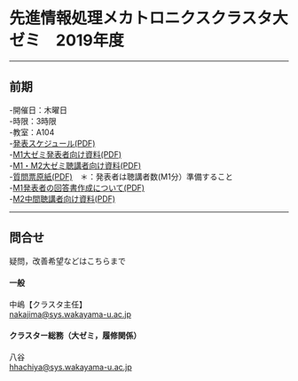 ﻿# 先進情報処理メカトロニクスクラスタ大ゼミ　2019年度  

***  
## 前期  
-開催日：木曜日  
-時限：3時限  
-教室：A104  
-[発表スケジュール(PDF)](https://github.com/hhachiya/AdvancedInformaticsMechatronics/blob/master/2019schedule_schedule.pdf)  
-[M1大ゼミ発表者向け資料(PDF)](https://github.com/hhachiya/AdvancedInformaticsMechatronics/blob/master/2019schedule_M1_presenter.pdf)  
-[M1・M2大ゼミ聴講者向け資料(PDF)](https://github.com/hhachiya/AdvancedInformaticsMechatronics/blob/master/2019schedule_audience.pdf)  
-[質問票原紙(PDF)](https://github.com/hhachiya/AdvancedInformaticsMechatronics/blob/master/questionnaire.pdf)　＊：発表者は聴講者数(M1分）準備すること  
-[M1発表者の回答書作成について(PDF)](https://github.com/hhachiya/AdvancedInformaticsMechatronics/blob/master/2019schedule_M1_questionnaire.pdf)  
-[M2中間聴講者向け資料(PDF)](https://github.com/hhachiya/AdvancedInformaticsMechatronics/blob/master/2019schedule_M2_presenter.pdf)  

<!--
***  
## 後期  
-開催日：木曜日 
-時限：4時限  
-教室：A203  
-[発表スケジュール＆成績評価方法(PDF)](https://github.com/hhachiya/AdvancedInformaticsMechatronics/blob/master/2019schedule_schedule.pdf)  
-[大ゼミ発表者向け資料(PDF)](https://github.com/hhachiya/AdvancedInformaticsMechatronics/blob/master/2019schedule_M1_presenter.pdf)  
-[大ゼミ聴講者向け資料(PDF)](https://github.com/hhachiya/AdvancedInformaticsMechatronics/blob/master/2019schedule_audience.pdf)  
-[M2中間聴講者向け資料(PDF)](https://github.com/hhachiya/AdvancedInformaticsMechatronics/blob/master/2019schedule_M2_presenter.pdf)  
-[質問票原紙(PDF)](https://github.com/hhachiya/AdvancedInformaticsMechatronics/blob/master/questionnaire.pdf)　＊：発表者は聴講者数準備すること  
-->

***  
## 問合せ  
疑問，改善希望などはこちらまで  
  
#### 一般  
中嶋【クラスタ主任】  
nakajima@sys.wakayama-u.ac.jp  

#### クラスター総務（大ゼミ，履修関係）
八谷  
hhachiya@sys.wakayama-u.ac.jp  
